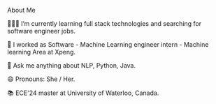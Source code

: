  About Me
 
👩🏻‍💻  I’m currently learning full stack technologies and searching for software engineer jobs.

🌱 I worked as Software - Machine Learning engineer intern - Machine learning Area at Xpeng.

💬 Ask me anything about NLP, Python, Java.

😄 Pronouns: She / Her.

📚 ECE'24 master at University of Waterloo, Canada.

<!---
fanglinwang/fanglinwang is a ✨ special ✨ repository because its `README.md` (this file) appears on your GitHub profile.
You can click the Preview link to take a look at your changes.
--->
